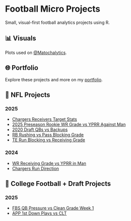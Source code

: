 # Football Micro Projects

Small, visual-first football analytics projects using R.

## 📊 Visuals
Plots used on [@Matochalytics](https://twitter.com/Matochalytics).

## 🌐 Portfolio  
Explore these projects and more on my [portfolio](https://aydenmatocha.github.io/smallprojects).

## 📂 NFL Projects
### 2025
- [Chargers Receivers Target Stats](NFL/Chargers_Receivers_Targets)
- [2025 Preseason Rookie WR Grade vs YPRR Against Man](NFL/Rookie_WR_Preseason_Grade_YPRR_Man)
- [2020 Draft QBs vs Backups](NFL/2020_QBS_Starter_vs_backups)
- [RB Rushing vs Pass Blocking Grade](NFL/RB-Rushing-PB-Grade)
- [TE Run Blocking vs Receiving Grade](NFL/TE-Receiving-Blocking-Grade)
### 2024
- [WR Receiving Grade vs YPRR in Man](NFL/WR-Grade-YPRR-Man)
- [Chargers Run Direction](NFL/ChargersRunDirection_2024)

## 📂 College Football + Draft Projects
### 2025
- [FBS QB Pressure vs Clean Grade Week 1](CFB/QB_Pressure_Clean_Week1)
- [APP 1st Down Plays vs CLT](CFB/APP_CLT_First_Down_Plays)